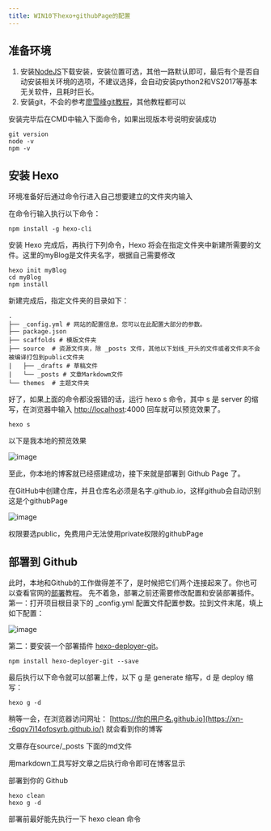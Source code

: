 ```yaml
---
title: WIN10下hexo+githubPage的配置
---
```

## 准备环境

1. 安装[NodeJS](https://nodejs.org/en/)下载安装，安装位置可选，其他一路默认即可，最后有个是否自动安装相关环境的选项，不建议选择，会自动安装python2和VS2017等基本无关软件，且耗时巨长。
2. 安装git，不会的参考[廖雪峰git教程](https://www.liaoxuefeng.com/wiki/896043488029600)，其他教程都可以

安装完毕后在CMD中输入下面命令，如果出现版本号说明安装成功

```
git version
node -v
npm -v
```

## 安装 Hexo

环境准备好后通过命令行进入自己想要建立的文件夹内输入

在命令行输入执行以下命令：

```
npm install -g hexo-cli
```

安装 Hexo 完成后，再执行下列命令，Hexo 将会在指定文件夹中新建所需要的文件。这里的myBlog是文件夹名字，根据自己需要修改

```
hexo init myBlog
cd myBlog
npm install
```

新建完成后，指定文件夹的目录如下：

```
.
├── _config.yml # 网站的配置信息，您可以在此配置大部分的参数。 
├── package.json
├── scaffolds # 模版文件夹
├── source  # 资源文件夹，除 _posts 文件，其他以下划线_开头的文件或者文件夹不会被编译打包到public文件夹
|   ├── _drafts # 草稿文件
|   └── _posts # 文章Markdowm文件 
└── themes  # 主题文件夹
```

好了，如果上面的命令都没报错的话，运行 hexo s 命令，其中 s 是 server 的缩写，在浏览器中输入 [http://localhost](http://localhost/):4000 回车就可以预览效果了。

```
hexo s
```

以下是我本地的预览效果

![image](/hexo+githubPage的配置/本地配置hexo成功截图.jpg)

至此，你本地的博客就已经搭建成功，接下来就是部署到 Github Page 了。

在GitHub中创建仓库，并且仓库名必须是名字.github.io，这样github会自动识别这是个githubPage

![image](/hexo+githubPage的配置/创建GithubPage仓库截图.jpg)

权限要选public，免费用户无法使用private权限的githubPage

## 部署到 Github

此时，本地和Github的工作做得差不了，是时候把它们两个连接起来了。你也可以查看官网的[部署](https://hexo.io/zh-cn/docs/deployment)教程。
先不着急，部署之前还需要修改配置和安装部署插件。
第一：打开项目根目录下的 _config.yml 配置文件配置参数。拉到文件末尾，填上如下配置：

![image](/hexo+githubPage的配置/yml配置截图.jpg)

第二：要安装一个部署插件 [hexo-deployer-git](https://github.com/hexojs/hexo-deployer-git)。

```
npm install hexo-deployer-git --save
```

最后执行以下命令就可以部署上传，以下 g 是 generate 缩写，d 是 deploy 缩写：

```
hexo g -d
```

稍等一会，在浏览器访问网址： [https://你的用户名.github.io](https://xn--6qqv7i14ofosyrb.github.io/) 就会看到你的博客

文章存在source/_posts 下面的md文件

用markdown工具写好文章之后执行命令即可在博客显示

部署到你的 Github 

```
hexo clean
hexo g -d
```

部署前最好能先执行一下 hexo clean 命令



